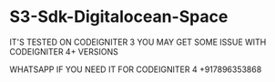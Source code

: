 # S3-Sdk-Digitalocean-Space

IT'S TESTED ON CODEIGNITER 3 YOU MAY GET SOME ISSUE WITH CODEIGNITER 4+ VERSIONS

WHATSAPP IF YOU NEED IT FOR CODEIGNITER 4
+917896353868
